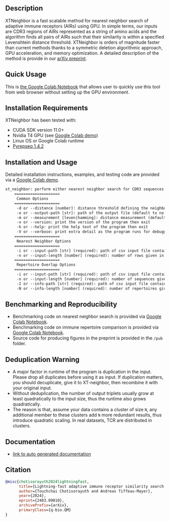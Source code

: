 ## Description

XTNeighbor is a fast scalable method for nearest neighbor search of adaptive immune receptors (AIRs) using GPU. In simple terms, our inputs are CDR3 regions of AIRs represented as a string of amino acids and the algorithm finds all pairs of AIRs such that their similarity is within a specified Levenshtein distance threshold. XTNeighbor is orders of magnitude faster than current methods thanks to a symmetric deletion algorithmic approach, GPU acceleration, and memory optimization. A detailed description of the method is provide in our [arXiv preprint](https://arxiv.org/abs/2403.09010).

## Quick Usage

This is [the Google Colab Notebook](https://colab.research.google.com/drive/1JbRLtRrmUv9zZollSfT9xp6WqOy7LB7q) that allows user to quickly use this tool from web browser without setting up the GPU environment.

## Installation Requirements

XTNeighbor has been tested with:
- CUDA SDK version 11.0+
- Nvidia T4 GPU (see [Google Colab demo](https://colab.research.google.com/drive/1UrTLHNcW0XAp_6jL2ys1FVNutaoJOX9K))
- Linux OS or Google Colab runtime
- [Pyrepseq 1.4.2](https://github.com/andim/pyrepseq)

## Installation and Usage

Detailed installation instructions, examples, and testing code are provided via a [Google Colab demo](https://colab.research.google.com/drive/1UrTLHNcW0XAp_6jL2ys1FVNutaoJOX9K).

```txt
xt_neighbor: perform either nearest neighbor search for CDR3 sequences or immune repertoire overlap using GPU-based xt_neighbor algorithm.
	====================
	 Common Options
	====================
	 -d or --distance [number]: distance threshold defining the neighbor (default to 1)
	 -o or --output-path [str]: path of the output file (default to no output)
	 -m or --measurement [leven|hamming]: distance measurement (default to leven)
	 -v or --version: print the version of the program then exit
	 -h or --help: print the help text of the program then exit
	 -V or --verbose: print extra detail as the program runs for debugging purpose
	====================
	 Nearest Neighbor Options
	====================
	 -i or --input-path [str] (required): path of csv input file containing exactly 1 column: CDR3 amino acid sequences
	 -n or --input-length [number] (required): number of rows given in the input file
	====================
	 Repertoire Overlap Options
	====================
	 -i or --input-path [str] (required): path of csv input file containing exactly 2 columns: CDR3 amino acid sequences and their frequency. Note that the sequences are assumed to be unique
	 -n or --input-length [number] (required): number of sequences given in the input file
	 -I or --info-path [str] (required): path of csv input file containing exactly 1 column: repertoire sizes. Note that the order of input sequence must be sorted according to this repertoire info
	 -N or --info-length [number] (required): number of repertoires given in the info file
```

## Benchmarking and Reproducibility
- Benchmarking code on nearest neighbor search is provided via [Google Colab Notebook](https://colab.research.google.com/drive/1j-DO11k2NQPlNJF966BNjRKhHPY94sJJ).
- Benchmarking code on immune repertoire comparison is provided via [Google Colab Notebook](https://colab.research.google.com/drive/1OsAXYWaUvXeqv512uMj6Ez-8EKRYcFEl).
- Source code for producing figures in the preprint is provided in the `/pub` folder.

## Deduplication Warning
- A major factor in runtime of the program is duplication in the input. Please drop all duplicates before using it as input. If duplication matters, you should decuplicate, give it to XT-neighbor, then recombine it with your original input.
- Without deduplication, the number of output triplets usually grow at least quadratically to the input size, thus the runtime also grows quadratically.
- The reason is that, assume your data contains a cluster of size `N`, any additional member to these clusters add `N` more redundant results, thus introduce quadratic scaling. In real datasets, TCR are distributed in clusters.

## Documentation
- [link to auto generated documentation](https://heartnetkung.github.io/XT-neighbor/files.html)

## Citation
```bibtex
@misc{chotisorayuth2024lightningfast,
      title={Lightning-fast adaptive immune receptor similarity search by symmetric deletion lookup}, 
      author={Touchchai Chotisorayuth and Andreas Tiffeau-Mayer},
      year={2024},
      eprint={2403.09010},
      archivePrefix={arXiv},
      primaryClass={q-bio.QM}
}
```
